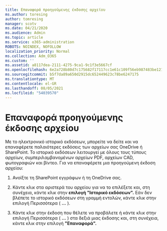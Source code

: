 ```yaml
---
title: Επαναφορά προηγούμενης έκδοσης αρχείου
ms.author: toresing
author: tomresing
manager: scotv
ms.date: 04/21/2020
ms.audience: Admin
ms.topic: article
ms.service: o365-administration
ROBOTS: NOINDEX, NOFOLLOW
localization_priority: Normal
ms.collection: Adm_O365
ms.custom: ''
ms.assetid: a8117dea-2111-4275-9ca1-9c1f3e5667cf
ms.openlocfilehash: 6e2a728b80d7c175682f17117cc1e61c109f56eb987483be12187d048467a4c4
ms.sourcegitcommit: b5f7da89a650d2915dc652449623c78be6247175
ms.translationtype: MT
ms.contentlocale: el-GR
ms.lasthandoff: 08/05/2021
ms.locfileid: "54039570"
---
```

# <a name="restore-a-previous-file-version"></a>Επαναφορά προηγούμενης έκδοσης αρχείου

Με το ηλεκτρονικό ιστορικό εκδόσεων, μπορείτε να δείτε και να επαναφέρετε παλαιότερες εκδόσεις των αρχείων σας OneDrive ή SharePoint. Το ιστορικό εκδόσεων λειτουργεί με όλους τους τύπους αρχείων, συμπεριλαμβανομένων αρχείων PDF, αρχείων CAD, φωτογραφιών και βίντεο. Για να επαναφέρετε μια προηγούμενη έκδοση αρχείου:
  
1. Ανοίξτε τη SharePoint εγγράφων ή τη OneDrive σας.
    
2. Κάντε κλικ στα αριστερά του αρχείου για να το επιλέξετε και, στη συνέχεια, κάντε κλικ στην **επιλογή "Ιστορικό εκδόσεων".** Εάν δεν βλέπετε το ιστορικό εκδόσεων στη γραμμή εντολών, κάντε κλικ στην επιλογή Περισσότερα ( **...** ). 
    
3. Κάντε κλικ στην έκδοση που θέλετε να προβάλετε ή κάντε κλικ στην επιλογή Περισσότερα ( **...** ) στα δεξιά μιας έκδοσης και, στη συνέχεια, κάντε κλικ στην επιλογή **"Επαναφορά".**
    

